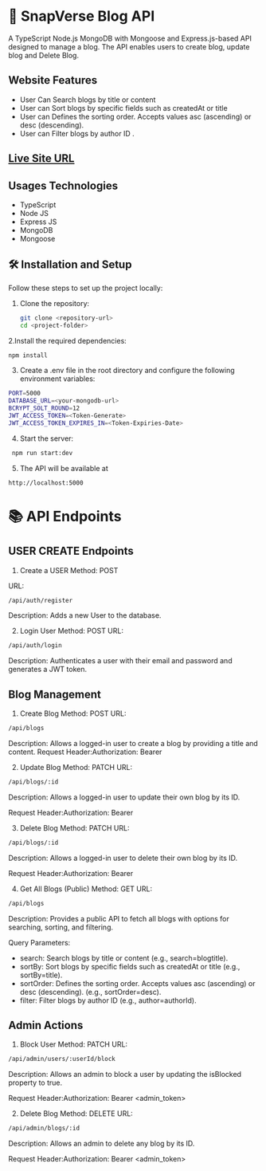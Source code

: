 # 🔰 SnapVerse Blog API

A TypeScript Node.js MongoDB with Mongoose and Express.js-based API designed to manage a blog. The API enables users to create blog, update blog and Delete Blog.

## Website Features

- User Can Search blogs by title or content
- User can Sort blogs by specific fields such as createdAt or title
- User can Defines the sorting order. Accepts values asc (ascending) or desc (descending).
- User can Filter blogs by author ID .

## [ Live Site URL](https://smart-shop-ca369.web.app/)

## Usages Technologies

- TypeScript
- Node JS
- Express JS
- MongoDB
- Mongoose

## 🛠️ Installation and Setup

Follow these steps to set up the project locally:

1. Clone the repository:

   ```bash
   git clone <repository-url>
   cd <project-folder>
   ```

2.Install the required dependencies:

```bash
npm install
```

3. Create a .env file in the root directory and configure the following environment variables:

```bash
PORT=5000
DATABASE_URL=<your-mongodb-url>
BCRYPT_SOLT_ROUND=12
JWT_ACCESS_TOKEN=<Token-Generate>
JWT_ACCESS_TOKEN_EXPIRES_IN=<Token-Expiries-Date>
```

4. Start the server:

```bash
 npm run start:dev
```

5. The API will be available at

```bash
http://localhost:5000
```

# 📚 API Endpoints

## USER CREATE Endpoints

1. Create a USER
   Method: POST

URL:

```bash
/api/auth/register
```

Description: Adds a new User to the database.

2. Login User
   Method: POST
   URL:

```bash
/api/auth/login
```

Description: Authenticates a user with their email and password and generates a JWT token.



## Blog Management

1. Create Blog
   Method: POST
   URL:

```bash
/api/blogs
```

Description: Allows a logged-in user to create a blog by providing a title and content.
Request Header:Authorization: Bearer <token>

2. Update Blog
   Method: PATCH
   URL:

```bash
/api/blogs/:id
```

Description: Allows a logged-in user to update their own blog by its ID.

Request Header:Authorization: Bearer <token>

3. Delete Blog
   Method: PATCH
   URL:

```bash
/api/blogs/:id
```

Description: Allows a logged-in user to delete their own blog by its ID.

Request Header:Authorization: Bearer <token>

4. Get All Blogs (Public)
   Method: GET
   URL:

```bash
/api/blogs
```
Description: Provides a public API to fetch all blogs with options for searching, sorting, and filtering.

Query Parameters:

- search: Search blogs by title or content (e.g., search=blogtitle).
- sortBy: Sort blogs by specific fields such as createdAt or title (e.g., sortBy=title).
- sortOrder: Defines the sorting order. Accepts values asc (ascending) or desc (descending). (e.g., sortOrder=desc).
- filter: Filter blogs by author ID (e.g., author=authorId).



## Admin Actions

1. Block User
   Method: PATCH
   URL:

```bash
/api/admin/users/:userId/block
```
Description: Allows an admin to block a user by updating the isBlocked property to true.

Request Header:Authorization: Bearer <admin_token>


2. Delete Blog
   Method: DELETE
   URL:

```bash
/api/admin/blogs/:id
```
Description: Allows an admin to delete any blog by its ID.

Request Header:Authorization: Bearer <admin_token>